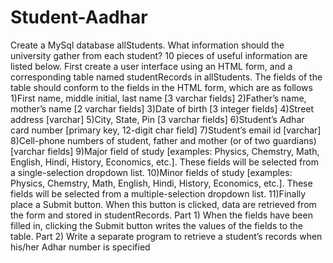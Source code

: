 # Student-Aadhar
Create a MySql database allStudents. What information should the university gather from each student? 10 pieces of useful information are listed below. First create a user interface using an HTML form, and a corresponding table named studentRecords in allStudents. The fields of the table should conform to the fields in the HTML form, which are as follows
1)First name, middle initial, last name [3 varchar fields]
2)Father’s name, mother’s name [2 varchar fields]
3)Date of birth [3 integer fields]
4)Street address [varchar]
5)City, State, Pin [3 varchar fields]
6)Student’s Adhar card number [primary key, 12-digit char field]
7)Student’s email id [varchar]
8)Cell-phone numbers of student, father and mother (or of two guardians) [varchar fields]
9)Major field of study [examples: Physics, Chemstry, Math, English, Hindi, History, Economics, etc.]. These fields will be selected from a single-selection dropdown list.
10)Minor fields of study [examples: Physics, Chemstry, Math, English, Hindi, History, Economics, etc.]. These fields will be selected from a multiple-selection dropdown list.
11)Finally place a Submit button. When this button is clicked, data are retrieved from the form and stored in studentRecords.
Part 1) When the fields have been filled in, clicking the Submit button writes the values of the fields to the table.
Part 2) Write a separate program to retrieve a student’s records when his/her Adhar number is specified
